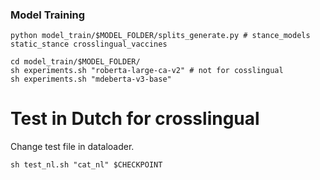 
### Model Training

```
python model_train/$MODEL_FOLDER/splits_generate.py # stance_models static_stance crosslingual_vaccines

cd model_train/$MODEL_FOLDER/
sh experiments.sh "roberta-large-ca-v2" # not for cosslingual
sh experiments.sh "mdeberta-v3-base"
```

# Test in Dutch for crosslingual

Change test file in dataloader.

```
sh test_nl.sh "cat_nl" $CHECKPOINT
```